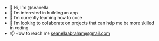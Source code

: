- 👋 Hi, I’m @seanella
- 👀 I’m interested in building an app
- 🌱 I’m currently learning how to code 
- 💞️ I’m looking to collaborate on projects that can help me be more skilled in coding
- 📫 How to reach me seanellaabraham@gmail.com

<!---
seanella/seanella is a ✨ special ✨ repository because its `README.md` (this file) appears on your GitHub profile.
You can click the Preview link to take a look at your changes.
--->
